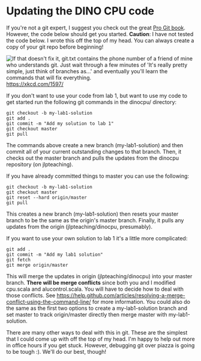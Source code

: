 # Updating the DINO CPU code

If you're not a git expert, I suggest you check out the great [Pro Git book](https://git-scm.com/book/en/v2).
However, the code below should get you started.
**Caution**: I have not tested the code below.
I wrote this off the top of my head.
You can always create a copy of your git repo before beginning!

![ If that doesn't fix it, git.txt contains the phone number of a friend of mine who understands git. Just wait through a few minutes of 'It's really pretty simple, just think of branches as...' and eventually you'll learn the commands that will fix everything.](https://imgs.xkcd.com/comics/git.png)
https://xkcd.com/1597/

If you don't want to use your code from lab 1, but want to use my code to get started run the following git commands in the dinocpu/ directory:

```
git checkout -b my-lab1-solution
git add .
git commit -m "Add my solution to lab 1"
git checkout master
git pull
```

The commands above create a new branch (my-lab1-solution) and then commit all of your current outstanding changes to that branch.
Then, it checks out the master branch and pulls the updates from the dinocpu repository (on jlpteaching).

If you have already committed things to master you can use the following:

```
git checkout -b my-lab1-solution
git checkout master
git reset --hard origin/master
git pull
```

This creates a new branch (my-lab1-solution) then resets your master branch to be the same as the origin's master branch.
Finally, it pulls any updates from the origin (jlpteaching/dinocpu, presumably).

If you want to use your own solution to lab 1 it's a little more complicated:

```
git add .
git commit -m "Add my lab1 solution"
git fetch
git merge origin/master
```

This will merge the updates in origin (jlpteaching/dinocpu) into your master branch.
**There will be merge conflicts** since both you and I modified cpu.scala and alucontrol.scala.
You will have to decide how to deal with those conflicts.
See https://help.github.com/articles/resolving-a-merge-conflict-using-the-command-line/ for more information.
You could also do the same as the first two options to create a my-lab1-solution branch and set master to track origin/master directly then merge master with my-lab1-solution.

There are many other ways to deal with this in git. These are the simplest that I could come up with off the top of my head. I'm happy to help out more in office hours if you get stuck. However, debugging git over piazza is going to be tough :). We'll do our best, though!
